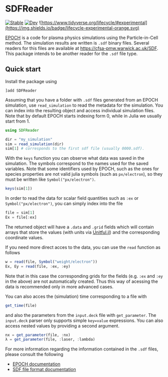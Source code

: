 # SDFReader

[![Stable](https://img.shields.io/badge/docs-stable-blue.svg)](https://SebastianM-C.github.io/SDFReader.jl/stable)
[![Dev](https://img.shields.io/badge/docs-dev-blue.svg)](https://SebastianM-C.github.io/SDFReader.jl/dev)
![https://www.tidyverse.org/lifecycle/#experimental](https://img.shields.io/badge/lifecycle-experimental-orange.svg)

[EPOCH](https://cfsa-pmw.warwick.ac.uk/mediawiki/index.php/EPOCH:FAQ) is a code for plasma physics simulations using the Particle-in-Cell method. The simulation results are written is `.sdf` binary files. Several readers for this files are available at https://cfsa-pmw.warwick.ac.uk/SDF. This package intends to be another reader for the `.sdf` file type.

## Quick start

Install the package using
```
]add SDFReader
```

Assuming that you have a folder with `.sdf` files generated from
an EPOCH simulation, use `read_simulation` to read the metadata
for the simulation. You can index into the resulting object and access
individual simulation files. Note that by default EPOCH starts indexing
form 0, while in Julia we usually start from 1.

```julia
using SDFReader

dir = "my_simulation"
sim = read_simulation(dir)
sim[1] # corresponds to the first sdf file (usually 0000.sdf).
```

With the `keys` function you can observe what data was saved in the
simulation. The symbols correspond to the names used for the
saved variables. Note that some identifiers used by EPOCH, such
as the ones for species properties are not valid julia symbols
(such as `px/electron`), so they must be written like `Symbol("px/electron")`.

```julia
keys(sim[1])
```

In order to read the data for scalar field quantities such as `:ex` or `Symbol("px/electron")`,
you can simply index into the file

```julia
file = sim[1]
Ex = file[:ex]
```
The returned object will have a `.data` and `.grid` fields which will contain
arrays that store the values (with units
via [Unitful.jl](https://github.com/PainterQubits/Unitful.jl/)) and the corresponding coordinate
values.

If you need more direct acces to the data, you can use the `read` function
as follows
```julia
w = read(file, Symbol("weight/electron"))
Ex, Ey = read(file, :ex, :ey)
```
Note that in this case the corresponding grids for the fields (e.g. `:ex` and `:ey` in the above)
are not automatically created. Thus this way of acessing the data is recommended only
in more advanced cases.

You can also acces the (simulation) time corresponding to a file with
```julia
get_time(file)
```
and also the parameters from the `input.deck` file with `get_parameter`.
The `input.deck` parser only supports simple `key=value` expressions.
You can also access nested values by providing a second argument.
```julia
nx = get_parameter(file, :nx)
λ = get_parameter(file, :laser, :lambda)
```

For more information regarding the information contained in the `.sdf` files,
please consult the following
* [EPOCH documentation](https://cfsa-pmw.warwick.ac.uk/mediawiki/index.php/EPOCH:Landing_Page)
* [SDF file format documentation](https://cfsa-pmw.warwick.ac.uk/SDF/SDF_documentation)
